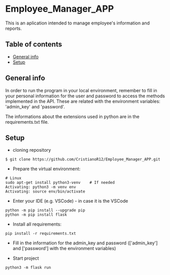 # Employee_Manager_APP
This is an aplication intended to manage employee's information and reports.

## Table of contents
* [General info](#general-info)
* [Setup](#setup)

## General info
In order to run the program in your local environment, remember to fill in your personal information for the user and password to access the 
methods implemented in the API. These are related with the environment variables: 'admin_key' and 'password'.

The informations about the extensions used in python are in the requirements.txt file.

## Setup

* cloning repository
```
$ git clone https://github.com/CristianoR12/Employee_Manager_APP.git
```
* Prepare the virtual environment:
```
# Linux
sudo apt-get install python3-venv    # If needed
Activating: python3 -m venv env
Activating: source env/bin/activate
```

* Enter your IDE (e.g. VSCode) - in case it is the VSCode
```
python -m pip install --upgrade pip
python -m pip install flask
```

* Install all requirements:
```
pip install -r requirements.txt
```

* Fill in the information for the admin_key and password (['admin_key'] and ['password'] with the environment variables)
 
* Start project
```
python3 -m flask run
```






